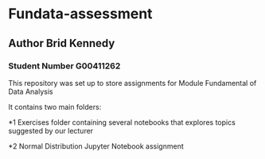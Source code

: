 # Fundata-assessment

## Author Brid Kennedy 
### Student Number G00411262


This repository was set up to store assignments for Module Fundamental of Data Analysis

It contains two main folders:

  *1 Exercises folder containing several notebooks that explores topics suggested by our lecturer 
  
  *2 Normal Distribution Jupyter Notebook assignment

